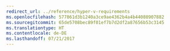 ```yaml
---
redirect_url: ../reference/hyper-v-requirements
ms.openlocfilehash: 577861d3b1240a3ce9ae4362b4a4b44088907882
ms.sourcegitcommit: 65de5708bec89f01ef7b7d2df2a87656b53c3145
ms.translationtype: HT
ms.contentlocale: de-DE
ms.lasthandoff: 07/21/2017
---
```

